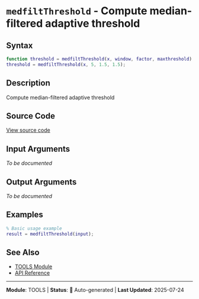 # `medfiltThreshold` - Compute median-filtered adaptive threshold

## Syntax

```matlab
function threshold = medfiltThreshold(x, window, factor, maxthreshold)
threshold = medfiltThreshold(x, 5, 1.5, 1.5);
```

## Description

Compute median-filtered adaptive threshold

## Source Code

[View source code](../../../src/tools/medfiltThreshold.m)

## Input Arguments

*To be documented*

## Output Arguments

*To be documented*

## Examples

```matlab
% Basic usage example
result = medfiltThreshold(input);
```

## See Also

- [TOOLS Module](README.md)
- [API Reference](../README.md)

---

**Module**: TOOLS | **Status**: 🔄 Auto-generated | **Last Updated**: 2025-07-24
